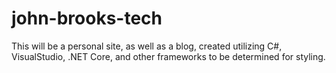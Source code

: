 # john-brooks-tech


This will be a personal site, as well as a blog, created utilizing C#, VisualStudio, .NET Core, and other frameworks to be determined for styling.
